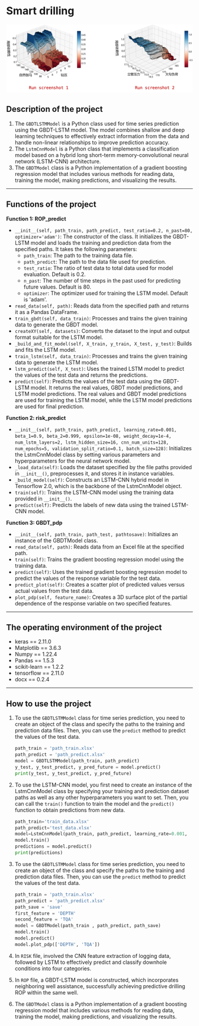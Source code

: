 # **Smart drilling**

<img src="img/image.png">

## Description of the project
1. The `GBDTLSTMModel` is a Python class used for time series prediction using the GBDT-LSTM model. The model combines shallow and deep learning techniques to effectively extract information from the data and handle non-linear relationships to improve prediction accuracy.
2. The `LstmCnnModel` is a Python class that implements a classification model based on a hybrid long short-term memory-convolutional neural network (LSTM-CNN) architecture.
3. The `GBDTModel` class is a Python implementation of a gradient boosting regression model that includes various methods for reading data, training the model, making predictions, and visualizing the results.


***
## Functions of the project
**Function 1: ROP_predict**

- `__init__(self, path_train, path_predict, test_ratio=0.2, n_past=80, optimizer='adam')`: The constructor of the class. It initializes the GBDT-LSTM model and loads the training and prediction data from the specified paths. It takes the following parameters:
  - `path_train`: The path to the training data file.
  - `path_predict`: The path to the data file used for prediction.
  - `test_ratio`: The ratio of test data to total data used for model evaluation. Default is 0.2.
  - `n_past`: The number of time steps in the past used for predicting future values. Default is 80.
  - `optimizer`: The optimizer used for training the LSTM model. Default is 'adam'.
- `read_data(self, path)`: Reads data from the specified path and returns it as a Pandas DataFrame.
- `train_gbdt(self, data_train)`: Processes and trains the given training data to generate the GBDT model.
- `createXY(self, datasets)`: Converts the dataset to the input and output format suitable for the LSTM model.
- `_build_and_fit_model(self, X_train, y_train, X_test, y_test)`: Builds and fits the LSTM model.
- `train_lstm(self, data_train)`: Processes and trains the given training data to generate the LSTM model.
- `lstm_predict(self, X_test)`: Uses the trained LSTM model to predict the values of the test data and returns the predictions.
- `predict(self)`: Predicts the values of the test data using the GBDT-LSTM model. It returns the real values, GBDT model predictions, and LSTM model predictions. The real values and GBDT model predictions are used for training the LSTM model, while the LSTM model predictions are used for final prediction.


**Function 2: risk_predict**
- `__init__(self, path_train, path_predict, learning_rate=0.001, beta_1=0.9, beta_2=0.999, epsilon=1e-08, weight_decay=1e-4, num_lstm_layers=2, lstm_hidden_size=16, cnn_num_units=128, num_epochs=5, validation_split_ratio=0.1, batch_size=128)`: Initializes the LstmCnnModel class by setting various parameters and hyperparameters for the neural network model.
- `_load_data(self)`: Loads the dataset specified by the file paths provided in `__init__()`, preprocesses it, and stores it in instance variables.
- `_build_model(self)`: Constructs an LSTM-CNN hybrid model in Tensorflow 2.0, which is the backbone of the LstmCnnModel object.
- `train(self)`: Trains the LSTM-CNN model using the training data provided in `__init__()`.
- `predict(self)`: Predicts the labels of new data using the trained LSTM-CNN model.

**Function 3: GBDT_pdp**
- `__init__(self, path_train, path_test, pathtosave)`: Initializes an instance of the GBDTModel class.
- `read_data(self, path)`: Reads data from an Excel file at the specified path.
- `train(self)`: Trains the gradient boosting regression model using the training data.
- `predict(self)`: Uses the trained gradient boosting regression model to predict the values of the response variable for the test data.
- `predict_plot(self)`: Creates a scatter plot of predicted values versus actual values from the test data.
- `plot_pdp(self, feature_name)`: Creates a 3D surface plot of the partial dependence of the response variable on two specified features.
***

## The operating environment of the project
-   keras == 2.11.0
-	Matplotlib == 3.6.3
-	Numpy == 1.22.4
-	Pandas == 1.5.3
-	scikit-learn == 1.2.2
-	tensorflow == 2.11.0
-	docx == 0.2.4
***

## How to use the project
1. To use the `GBDTLSTMModel` class for time series prediction, you need to create an object of the class and specify the paths to the training and prediction data files. Then, you can use the `predict` method to predict the values of the test data. 
    ```python
    path_train = 'path_train.xlsx'
    path_predict = 'path_predict.xlsx'
    model = GBDTLSTMModel(path_train, path_predict)
    y_test, y_test_predict, y_pred_future = model.predict()
    print(y_test, y_test_predict, y_pred_future)
    ```
2. To use the LSTM-CNN model, you first need to create an instance of the LstmCnnModel class by specifying your training and prediction dataset paths as well as any other hyperparameters you want to set. Then, you can call the `train()` function to train the model and the `predict()` function to obtain predictions from new data.
    ```python
    path_train='train_data.xlsx'
    path_predict='test_data.xlsx'
    model=LstmCnnModel(path_train, path_predict, learning_rate=0.001,  lstm_hidden_size=32,  num_epochs=10)
    model.train()
    predictions = model.predict()
    print(predictions)
    ```
3. To use the `GBDTLSTMModel` class for time series prediction, you need to create an object of the class and specify the paths to the training and prediction data files. Then, you can use the `predict` method to predict the values of the test data. 
    ```python
    path_train = 'path_train.xlsx'
    path_predict = 'path_predict.xlsx'
    path_save = 'save'
    first_feature = 'DEPTH'
    second_feature = 'TQA'
    model = GBDTModel(path_train , path_predict, path_save)
    model.train()
    model.predict()
    model.plot_pdp(['DEPTH', 'TQA'])
    ```

4. In `RISK` file, involved the CNN feature extraction of logging data, followed by LSTM to effectively predict and classify downhole conditions into four categories.

5. In `ROP` file, a GBDT-LSTM model is constructed, which incorporates neighboring well assistance, successfully achieving predictive drilling ROP within the same well.

6. The `GBDTModel` class is a Python implementation of a gradient boosting regression model that includes various methods for reading data, training the model, making predictions, and visualizing the results.